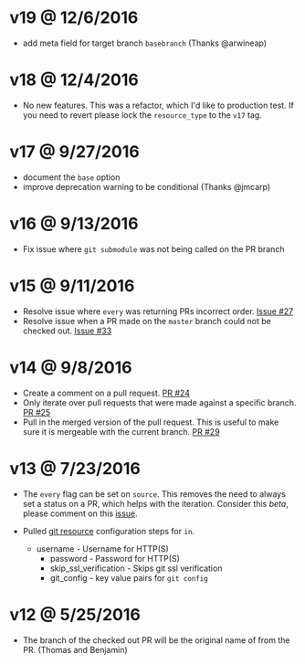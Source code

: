 # v19 @ 12/6/2016

* add meta field for target branch `basebranch` (Thanks @arwineap)

# v18 @ 12/4/2016

* No new features. This was a refactor, which I'd like to production test. If
you need to revert please lock the `resource_type` to the `v17` tag.

# v17 @ 9/27/2016

* document the `base` option
* improve deprecation warning to be conditional (Thanks @jmcarp)

# v16 @ 9/13/2016

* Fix issue where `git submodule` was not being called on the PR branch

# v15 @ 9/11/2016

* Resolve issue where `every` was returning PRs incorrect order. [Issue #27](https://github.com/jtarchie/pullrequest-resource/issues/27)
* Resolve issue when a PR made on the `master` branch could not be checked out. [Issue #33](https://github.com/jtarchie/pullrequest-resource/issues/33)

# v14 @ 9/8/2016

* Create a comment on a pull request. [PR #24](https://github.com/jtarchie/pullrequest-resource/pull/24)
* Only iterate over pull requests that were made against a specific branch. [PR #25](https://github.com/jtarchie/pullrequest-resource/pull/25)
* Pull in the merged version of the pull request. This is useful to make sure it is mergeable with the current branch. [PR #29](https://github.com/jtarchie/pullrequest-resource/pull/29)

# v13 @ 7/23/2016

* The `every` flag can be set on `source`. This removes the need to always set a status on
a PR, which helps with the iteration. Consider this *beta*, please comment on this [issue](https://github.com/jtarchie/pullrequest-resource/issues/15).

* Pulled [git resource](https://github.com/concourse/git-resource) configuration steps for `in`.
  * username - Username for HTTP(S)
	* password - Password for HTTP(S)
	* skip_ssl_verification - Skips git ssl verification
	* git_config - key value pairs for `git config`

# v12 @ 5/25/2016

* The branch of the checked out PR will be the original name of from the PR. (Thomas and Benjamin)
